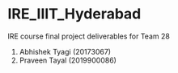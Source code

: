 # IRE_IIIT_Hyderabad
IRE course final project deliverables for Team 28
1. Abhishek Tyagi (20173067)
2. Praveen Tayal   (2019900086)

